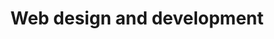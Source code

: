 ---
layout: slideshow
rel: /services/web-design
highlight: /services/web-design/highlight
parent: /home
title: Web design and development
description: Building exceptional web presense is a proces where beauty meets technology.
header: compact
bullets:
  - /services/web-design/plan
  - /services/web-design/design
  - /services/web-design/development
slideshow:
  - 
    rel: /about/fillers/web-design
    image: /business/fillers/web.png 
  - 
    rel: /about/acherno/web-design
    image: /business/acherno/web.png 
  - 
    rel: /about/kuhnidialog/web-design
    image: /business/kuhnidialog/web.png 
  - 
    rel: /about/whitebox/web-design
    image: /business/whitebox/web.png 
  - 
    rel: /about/acherno/web-design
    image: /business/acherno/blog.png 
  - 
    rel: /about/blackmarket/web-design
    image: /business/blackmarket/web.png 
---